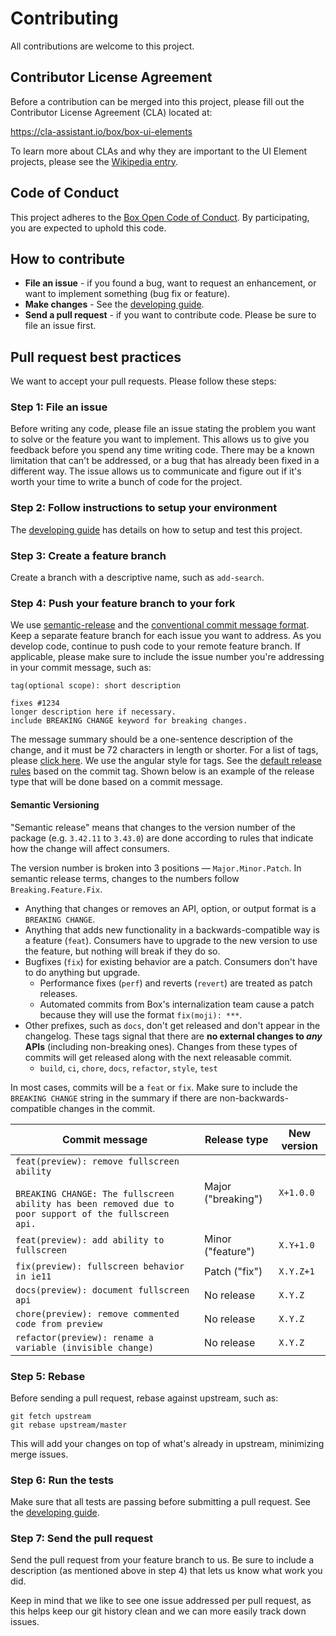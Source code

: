 # Contributing

All contributions are welcome to this project.

## Contributor License Agreement

Before a contribution can be merged into this project, please fill out the Contributor License Agreement (CLA) located at:

https://cla-assistant.io/box/box-ui-elements

To learn more about CLAs and why they are important to the UI Element projects, please see the [Wikipedia entry](http://en.wikipedia.org/wiki/Contributor_License_Agreement).

## Code of Conduct

This project adheres to the [Box Open Code of Conduct](http://opensource.box.com/code-of-conduct/). By participating, you are expected to uphold this code.

## How to contribute

- **File an issue** - if you found a bug, want to request an enhancement, or want to implement something (bug fix or feature).
- **Make changes** - See the [developing guide](DEVELOPING.md).
- **Send a pull request** - if you want to contribute code. Please be sure to file an issue first.

## Pull request best practices

We want to accept your pull requests. Please follow these steps:

### Step 1: File an issue

Before writing any code, please file an issue stating the problem you want to solve or the feature you want to implement. This allows us to give you feedback before you spend any time writing code. There may be a known limitation that can't be addressed, or a bug that has already been fixed in a different way. The issue allows us to communicate and figure out if it's worth your time to write a bunch of code for the project.

### Step 2: Follow instructions to setup your environment

The [developing guide](DEVELOPING.md) has details on how to setup and test this project.

### Step 3: Create a feature branch

Create a branch with a descriptive name, such as `add-search`.

### Step 4: Push your feature branch to your fork

We use [semantic-release](https://github.com/semantic-release/semantic-release#commit-message-format) and the [conventional commit message format](https://github.com/conventional-changelog/commitlint/tree/master/%40commitlint/config-conventional). Keep a separate feature branch for each issue you want to address. As you develop code, continue to push code to your remote feature branch. If applicable, please make sure to include the issue number you're addressing in your commit message, such as:

```
tag(optional scope): short description

fixes #1234
longer description here if necessary.
include BREAKING CHANGE keyword for breaking changes.
```

The message summary should be a one-sentence description of the change, and it must be 72 characters in length or shorter. For a list of tags, please [click here](https://github.com/conventional-changelog/commitlint/tree/master/%40commitlint/config-conventional#type-enum). We use the angular style for tags. See the [default release rules](https://github.com/semantic-release/commit-analyzer/blob/master/lib/default-release-rules.js) based on the commit tag. Shown below is an example of the release type that will be done based on a commit message.

#### Semantic Versioning

"Semantic release" means that changes to the version number of the package (e.g. `3.42.11` to `3.43.0`) are done according to rules that indicate how the change will affect consumers.

The version number is broken into 3 positions &mdash; `Major.Minor.Patch`. In semantic release terms, changes to the numbers follow `Breaking.Feature.Fix`.

- Anything that changes or removes an API, option, or output format is a `BREAKING CHANGE`.
- Anything that adds new functionality in a backwards-compatible way is a feature (`feat`). Consumers have to upgrade to the new version to use the feature, but nothing will break if they do so.
- Bugfixes (`fix`) for existing behavior are a patch. Consumers don't have to do anything but upgrade.
  - Performance fixes (`perf`) and reverts (`revert`) are treated as patch releases.
  - Automated commits from Box's internalization team cause a patch because they will use the format `fix(moji): ***`.
- Other prefixes, such as `docs`, don't get released and don't appear in the changelog. These tags signal that there are **no external changes to _any_ APIs** (including non-breaking ones).
  Changes from these types of commits will get released along with the next releasable commit.
  - `build`, `ci`, `chore`, `docs`, `refactor`, `style`, `test`

In most cases, commits will be a `feat` or `fix`. Make sure to include the `BREAKING CHANGE` string in the summary if there are non-backwards-compatible changes in the commit.

| Commit message                                                                                                                                          | Release type       | New version |
| ------------------------------------------------------------------------------------------------------------------------------------------------------- | ------------------ | ----------- |
| `feat(preview): remove fullscreen ability`<br><br>`BREAKING CHANGE: The fullscreen ability has been removed due to poor support of the fullscreen api.` | Major ("breaking") | `X+1.0.0`   |
| `feat(preview): add ability to fullscreen`                                                                                                              | Minor ("feature")  | `X.Y+1.0`   |
| `fix(preview): fullscreen behavior in ie11`                                                                                                             | Patch ("fix")      | `X.Y.Z+1`   |
| `docs(preview): document fullscreen api`                                                                                                                | No release         | `X.Y.Z`     |
| `chore(preview): remove commented code from preview`                                                                                                    | No release         | `X.Y.Z`     |
| `refactor(preview): rename a variable (invisible change)`                                                                                               | No release         | `X.Y.Z`     |

### Step 5: Rebase

Before sending a pull request, rebase against upstream, such as:

```
git fetch upstream
git rebase upstream/master
```

This will add your changes on top of what's already in upstream, minimizing merge issues.

### Step 6: Run the tests

Make sure that all tests are passing before submitting a pull request. See the [developing guide](DEVELOPING.md).

### Step 7: Send the pull request

Send the pull request from your feature branch to us. Be sure to include a description (as mentioned above in step 4) that lets us know what work you did.

Keep in mind that we like to see one issue addressed per pull request, as this helps keep our git history clean and we can more easily track down issues.
